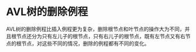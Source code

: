 # AVL树的删除例程
AVL树的删除例程比插入例程更为复杂，删除根节点和叶节点的操作大为不同，并且根节点还分为只有左儿子的根节点，只有右儿子的根节点，既有左节点又有右节点的根节点，对这些不同的情况，删除的例程都有不同的变化。

